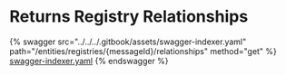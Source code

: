 # Returns Registry Relationships

{% swagger src="../../../.gitbook/assets/swagger-indexer.yaml" path="/entities/registries/{messageId}/relationships" method="get" %}
[swagger-indexer.yaml](../../../.gitbook/assets/swagger-indexer.yaml)
{% endswagger %}
